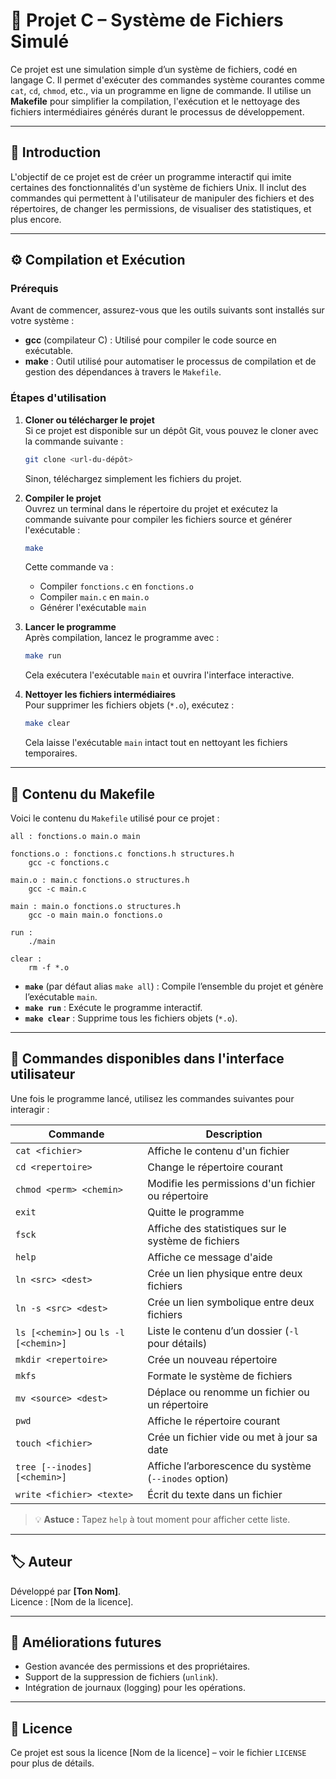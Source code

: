 
# 📂 Projet C – Système de Fichiers Simulé

Ce projet est une simulation simple d’un système de fichiers, codé en langage C. Il permet d'exécuter des commandes système courantes comme `cat`, `cd`, `chmod`, etc., via un programme en ligne de commande. Il utilise un **Makefile** pour simplifier la compilation, l'exécution et le nettoyage des fichiers intermédiaires générés durant le processus de développement.

---

## 🧩 Introduction

L'objectif de ce projet est de créer un programme interactif qui imite certaines des fonctionnalités d'un système de fichiers Unix. Il inclut des commandes qui permettent à l'utilisateur de manipuler des fichiers et des répertoires, de changer les permissions, de visualiser des statistiques, et plus encore.

---

## ⚙️ Compilation et Exécution

### Prérequis

Avant de commencer, assurez-vous que les outils suivants sont installés sur votre système :

- **gcc** (compilateur C) : Utilisé pour compiler le code source en exécutable.
- **make** : Outil utilisé pour automatiser le processus de compilation et de gestion des dépendances à travers le `Makefile`.

### Étapes d'utilisation

1. **Cloner ou télécharger le projet**  
   Si ce projet est disponible sur un dépôt Git, vous pouvez le cloner avec la commande suivante :
   
   ```bash
   git clone <url-du-dépôt>
   ```
   
   Sinon, téléchargez simplement les fichiers du projet.

2. **Compiler le projet**  
   Ouvrez un terminal dans le répertoire du projet et exécutez la commande suivante pour compiler les fichiers source et générer l'exécutable :
   
   ```bash
   make
   ```
   
   Cette commande va :
   - Compiler `fonctions.c` en `fonctions.o`
   - Compiler `main.c` en `main.o`
   - Générer l'exécutable `main`

3. **Lancer le programme**  
   Après compilation, lancez le programme avec :

   ```bash
   make run
   ```

   Cela exécutera l'exécutable `main` et ouvrira l'interface interactive.

4. **Nettoyer les fichiers intermédiaires**  
   Pour supprimer les fichiers objets (`*.o`), exécutez :

   ```bash
   make clear
   ```

   Cela laisse l'exécutable `main` intact tout en nettoyant les fichiers temporaires.

---

## 🧾 Contenu du Makefile

Voici le contenu du `Makefile` utilisé pour ce projet :

```make
all : fonctions.o main.o main

fonctions.o : fonctions.c fonctions.h structures.h
	gcc -c fonctions.c

main.o : main.c fonctions.o structures.h
	gcc -c main.c

main : main.o fonctions.o structures.h
	gcc -o main main.o fonctions.o

run :
	./main

clear :
	rm -f *.o
```

- **`make`** (par défaut alias `make all`) : Compile l’ensemble du projet et génère l’exécutable `main`.  
- **`make run`** : Exécute le programme interactif.  
- **`make clear`** : Supprime tous les fichiers objets (`*.o`).

---

## 🧮 Commandes disponibles dans l'interface utilisateur

Une fois le programme lancé, utilisez les commandes suivantes pour interagir :

| Commande                                  | Description                                          |
|-------------------------------------------|------------------------------------------------------|
| `cat <fichier>`                           | Affiche le contenu d'un fichier                      |
| `cd <repertoire>`                         | Change le répertoire courant                         |
| `chmod <perm> <chemin>`                   | Modifie les permissions d'un fichier ou répertoire   |
| `exit`                                    | Quitte le programme                                  |
| `fsck`                                    | Affiche des statistiques sur le système de fichiers  |
| `help`                                    | Affiche ce message d'aide                            |
| `ln <src> <dest>`                         | Crée un lien physique entre deux fichiers            |
| `ln -s <src> <dest>`                      | Crée un lien symbolique entre deux fichiers          |
| `ls [<chemin>]` ou `ls -l [<chemin>]`     | Liste le contenu d’un dossier (`-l` pour détails)    |
| `mkdir <repertoire>`                      | Crée un nouveau répertoire                           |
| `mkfs`                                    | Formate le système de fichiers                       |
| `mv <source> <dest>`                      | Déplace ou renomme un fichier ou un répertoire       |
| `pwd`                                     | Affiche le répertoire courant                        |
| `touch <fichier>`                         | Crée un fichier vide ou met à jour sa date           |
| `tree [--inodes] [<chemin>]`              | Affiche l’arborescence du système (`--inodes` option)|
| `write <fichier> <texte>`                 | Écrit du texte dans un fichier                       |

> 💡 **Astuce :** Tapez `help` à tout moment pour afficher cette liste.

---

## 🏷️ Auteur

Développé par **[Ton Nom]**.  
Licence : [Nom de la licence].

---

## 🚀 Améliorations futures

- Gestion avancée des permissions et des propriétaires.  
- Support de la suppression de fichiers (`unlink`).  
- Intégration de journaux (logging) pour les opérations.

---

## 📄 Licence

Ce projet est sous la licence [Nom de la licence] – voir le fichier `LICENSE` pour plus de détails.
